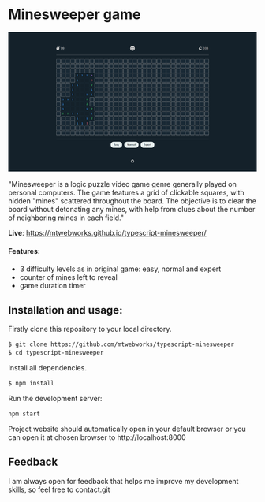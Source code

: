 
# Minesweeper game
<img src="https://raw.githubusercontent.com/mtwebworks/typescript-minesweeper/main/screenshot/screenshot.png" width="800">

"Minesweeper is a logic puzzle video game genre generally played on personal computers. The game features a grid of clickable squares, with hidden "mines" scattered throughout the board. The objective is to clear the board without detonating any mines, with help from clues about the number of neighboring mines in each field."

**Live**: https://mtwebworks.github.io/typescript-minesweeper/

#### Features: 
- 3 difficulty levels as in original game: easy, normal and expert
- counter of mines left to reveal 
- game duration timer

## Installation and usage: 
Firstly clone this repository to your local directory.
```sh
$ git clone https://github.com/mtwebworks/typescript-minesweeper
$ cd typescript-minesweeper
```
Install all dependencies.
```sh
$ npm install
```
Run the development server: 
```sh
npm start
```
Project website should automatically open in your default browser or you can open it at chosen browser to http://localhost:8000

## Feedback
I am always open for feedback that helps me improve my development skills, so feel free to contact.git 

